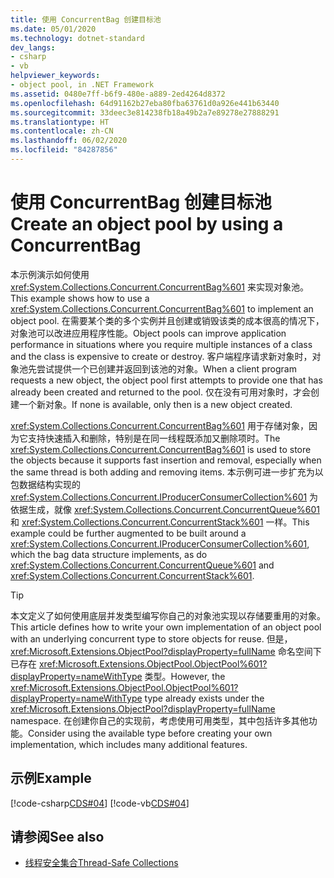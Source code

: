 ```yaml
---
title: 使用 ConcurrentBag 创建目标池
ms.date: 05/01/2020
ms.technology: dotnet-standard
dev_langs:
- csharp
- vb
helpviewer_keywords:
- object pool, in .NET Framework
ms.assetid: 0480e7ff-b6f9-480e-a889-2ed4264d8372
ms.openlocfilehash: 64d91162b27eba80fba63761d0a926e441b63440
ms.sourcegitcommit: 33deec3e814238fb18a49b2a7e89278e27888291
ms.translationtype: HT
ms.contentlocale: zh-CN
ms.lasthandoff: 06/02/2020
ms.locfileid: "84287856"
---
```

# <a name="create-an-object-pool-by-using-a-concurrentbag"></a><span data-ttu-id="1038a-102">使用 ConcurrentBag 创建目标池</span><span class="sxs-lookup"><span data-stu-id="1038a-102">Create an object pool by using a ConcurrentBag</span></span>

<span data-ttu-id="1038a-103">本示例演示如何使用 <xref:System.Collections.Concurrent.ConcurrentBag%601> 来实现对象池。</span><span class="sxs-lookup"><span data-stu-id="1038a-103">This example shows how to use a <xref:System.Collections.Concurrent.ConcurrentBag%601> to implement an object pool.</span></span> <span data-ttu-id="1038a-104">在需要某个类的多个实例并且创建或销毁该类的成本很高的情况下，对象池可以改进应用程序性能。</span><span class="sxs-lookup"><span data-stu-id="1038a-104">Object pools can improve application performance in situations where you require multiple instances of a class and the class is expensive to create or destroy.</span></span> <span data-ttu-id="1038a-105">客户端程序请求新对象时，对象池先尝试提供一个已创建并返回到该池的对象。</span><span class="sxs-lookup"><span data-stu-id="1038a-105">When a client program requests a new object, the object pool first attempts to provide one that has already been created and returned to the pool.</span></span> <span data-ttu-id="1038a-106">仅在没有可用对象时，才会创建一个新对象。</span><span class="sxs-lookup"><span data-stu-id="1038a-106">If none is available, only then is a new object created.</span></span>

<span data-ttu-id="1038a-107"><xref:System.Collections.Concurrent.ConcurrentBag%601> 用于存储对象，因为它支持快速插入和删除，特别是在同一线程既添加又删除项时。</span><span class="sxs-lookup"><span data-stu-id="1038a-107">The <xref:System.Collections.Concurrent.ConcurrentBag%601> is used to store the objects because it supports fast insertion and removal, especially when the same thread is both adding and removing items.</span></span> <span data-ttu-id="1038a-108">本示例可进一步扩充为以包数据结构实现的 <xref:System.Collections.Concurrent.IProducerConsumerCollection%601> 为依据生成，就像 <xref:System.Collections.Concurrent.ConcurrentQueue%601> 和 <xref:System.Collections.Concurrent.ConcurrentStack%601> 一样。</span><span class="sxs-lookup"><span data-stu-id="1038a-108">This example could be further augmented to be built around a <xref:System.Collections.Concurrent.IProducerConsumerCollection%601>, which the bag data structure implements, as do <xref:System.Collections.Concurrent.ConcurrentQueue%601> and <xref:System.Collections.Concurrent.ConcurrentStack%601>.</span></span>

> [!TIP]
> <span data-ttu-id="1038a-109">本文定义了如何使用底层并发类型编写你自己的对象池实现以存储要重用的对象。</span><span class="sxs-lookup"><span data-stu-id="1038a-109">This article defines how to write your own implementation of an object pool with an underlying concurrent type to store objects for reuse.</span></span> <span data-ttu-id="1038a-110">但是，<xref:Microsoft.Extensions.ObjectPool?displayProperty=fullName> 命名空间下已存在 <xref:Microsoft.Extensions.ObjectPool.ObjectPool%601?displayProperty=nameWithType> 类型。</span><span class="sxs-lookup"><span data-stu-id="1038a-110">However, the <xref:Microsoft.Extensions.ObjectPool.ObjectPool%601?displayProperty=nameWithType> type already exists under the <xref:Microsoft.Extensions.ObjectPool?displayProperty=fullName> namespace.</span></span> <span data-ttu-id="1038a-111">在创建你自己的实现前，考虑使用可用类型，其中包括许多其他功能。</span><span class="sxs-lookup"><span data-stu-id="1038a-111">Consider using the available type before creating your own implementation, which includes many additional features.</span></span>

## <a name="example"></a><span data-ttu-id="1038a-112">示例</span><span class="sxs-lookup"><span data-stu-id="1038a-112">Example</span></span>

[!code-csharp[CDS#04](../../../../samples/snippets/csharp/VS_Snippets_Misc/cds/cs/objectpool.cs#04)]
[!code-vb[CDS#04](../../../../samples/snippets/visualbasic/VS_Snippets_Misc/cds/vb/objectpool04.vb#04)]

## <a name="see-also"></a><span data-ttu-id="1038a-113">请参阅</span><span class="sxs-lookup"><span data-stu-id="1038a-113">See also</span></span>

- [<span data-ttu-id="1038a-114">线程安全集合</span><span class="sxs-lookup"><span data-stu-id="1038a-114">Thread-Safe Collections</span></span>](index.md)
